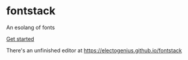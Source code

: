 # fontstack
An esolang of fonts

[Get started](electogenius.github.io/fontstack/help-me)

There's an unfinished editor at https://electogenius.github.io/fontstack

